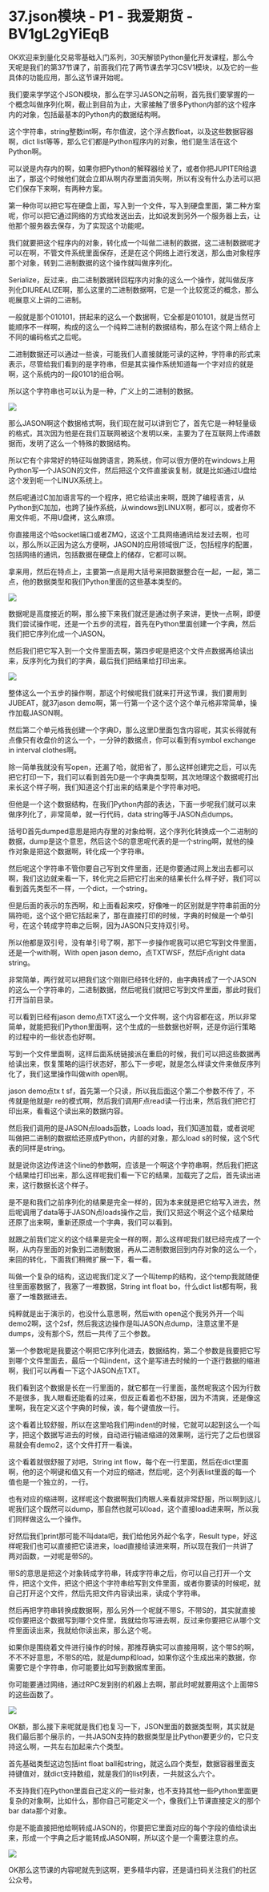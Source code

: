 # 37.json模块 - P1 - 我爱期货 - BV1gL2gYiEqB

OK欢迎来到量化交易零基础入门系列，30天解锁Python量化开发课程，那么今天呢是我们的第37节课了，前面我们花了两节课去学习CSV1模块，以及它的一些具体的功能应用，那么这节课开始呢。

我们要来学学这个JSON模块，那么在学习JASON之前啊，首先我们要掌握的一个概念叫做序列化啊，截止到目前为止，大家接触了很多Python内部的这个程序内的对象，包括最基本的Python内的数据结构啊。

这个字符串，string整数int啊，布尔值波，这个浮点数float，以及这些数据容器啊，dict list等等，那么它们都是Python程序内的对象，他们是生活在这个Python啊。

可以说是内存内的啊，如果你把Python的解释器给关了，或者你把JUPITER给退出了，那这个时候他们就会立即从啊内存里面消失啊，所以有没有什么办法可以把它们保存下来啊，有两种方案。

第一种你可以把它写在硬盘上面，写入到一个文件，写入到硬盘里面，第二种方案呢，你可以把它通过网络的方式给发送出去，比如说发到另外一个服务器上去，让他那个服务器去保存，为了实现这个功能呢。

我们就要把这个程序内的对象，转化成一个叫做二进制的数据，这二进制数据呢才可以在啊，不管文件系统里面保存，还是在这个网络上进行发送，那么由对象程序那个对象，转到二进制数据的这个操作就叫做序列化。

Serialize，反过来，由二进制数据转回程序内对象的这么一个操作，就叫做反序列化DIUREALIZE啊，那么这里的二进制数据啊，它是一个比较宽泛的概念，那么呃展意义上讲的二进制。

一般就是那个010101，拼起来的这么一个数据啊，它全都是010101，就是当然可能顺序不一样啊，构成的这么一个纯粹二进制的数据结构，那么在这个网上结合上不同的编码格式之后呢。

二进制数据还可以通过一些诶，可能我们人直接就能可读的这种，字符串的形式来表示，尽管给我们看到的是字符串，但是其实操作系统知道每一个字对应的就是啊，这个系统内的一段0101的组合啊。

所以这个字符串也可以认为是一种，广义上的二进制的数据。

![](img/05b78f9fb58c402a7418e49d99deff4e_1.png)

那么JASON啊这个数据格式啊，我们现在就可以讲到它了，首先它是一种轻量级的格式，其次因为他是在我们互联网被这个发明以来，主要为了在互联网上传递数据而，发明了这么一个特殊的数据结构。

所以它有个非常好的特征叫做跨语言，跨系统，你可以很方便的在windows上用Python写一个JASON的文件，然后把这个文件直接诶复制，就是比如通过U盘给这个发到呃一个LINUX系统上。

然后呢通过C加加语言写的一个程序，把它给读出来啊，既跨了编程语言，从Python到C加加，也跨了操作系统，从windows到LINUX啊，都可以，或者你不用文件呃，不用U盘拷，这么麻烦。

你直接用这个哈socket端口或者ZMQ，这这个工具网络通讯给发过去啊，也可以，那么所以正因为这么方便啊，JASON的应用领域很广泛，包括程序的配置，包括网络的通讯，包括数据在硬盘上的储存，它都可以啊。

拿来用，然后在特点上，主要第一点是用大括号来把数据整合在一起，一起，第二点，他的数据类型和我们Python里面的这些基本类型的。



![](img/05b78f9fb58c402a7418e49d99deff4e_3.png)

数据呢是高度接近的啊，那么接下来我们就还是通过例子来讲，更快一点啊，即便我们尝试操作呢，还是一个五步的流程，首先在Python里面创建一个字典，然后我们把它序列化成一个JASON。

然后我们把它写入到一个文件里面去啊，第四步呢是把这个文件点数据再给读出来，反序列化为我们的字典，最后我们把结果给打印出来。



![](img/05b78f9fb58c402a7418e49d99deff4e_5.png)

整体这么一个五步的操作啊，那这个时候呢我们就来打开这节课，我们要用到JUBEAT，就37jason demo啊，第一行第一个这个这个这个单元格非常简单，操作加载JASON啊。

然后第二个单元格我创建一个字典D，那么这里D里面包含内容呢，其实长得就有点像只有收盘价的这么一个，一分钟的数据点，你可以看到有symbol exchange in interval clothes啊。

除一简单我就没有写open，还漏了哈，就把省了，那么这样创建完之后，可以先把它打印一下，我们可以看到首先D是一个字典类型啊，其次地理这个数据呢打出来长这个样子啊，我们知道这个打出来的结果是个字符串对吧。

但他是一个这个数据结构，在我们Python内部的表达，下面一步呢我们就可以来做序列化了，非常简单，就一行代码，data string等于JASON点dumps。

括号D首先dumped意思是把内存里的对象给啊，这个序列化转换成一个二进制的数据，dump是这个意思，然后这个S的意思呢代表的是一个string啊，就他的操作对象是把这个数据啊，转化成一个字符串。

然后呢这个字符串不管你要自己写到文件里面，还是你要通过网上发出去都可以啊，我们这边就来看一下，转化完之后把它打出来的结果长什么样子好，我们可以看到首先类型不一样，一个dict，一个string。

但是后面的表示的东西啊，和上面看起来哎，好像唯一的区别就是字符串前面的分隔符呃，这个这个把它括起来了，那在直接打印的时候，字典的时候是一个单引号，在这个转成字符串之后啊，因为JASON只支持双引号。

所以他都是双引号，没有单引号了啊，那下一步操作呢我可以把它写到文件里面，还是一个with啊，With open jason demo，点TXTWSF，然后F点right data string。

非常简单，两行就可以把我们这个刚刚已经转化好的，由字典转成了一个JASON的这么一个字符串的，二进制数据，然后呢我们就把它写到文件里面，那此时我们打开当前目录。

可以看到已经有jason demo点TXT这么一个文件啊，这个内容都在这，所以非常简单，就能把我们Python里面啊，这个生成的一些数据也好啊，还是你运行策略的过程中的一些状态也好啊。

写到一个文件里面啊，这样后面系统链接派在重启的时候，我们可以把这些数据再给读出来，恢复策略的运行状态好，那么下一步呢，就是怎么样读文件来做反序列化了，我们这里操作叫做with open啊。

jason demo点tx t sf，首先第一个只读，所以我后面这个第二个参数不传了，不传就是他就是r re的模式啊，然后我们调用F点read读一行出来，然后我们把它打印出来，看看这个读出来的数据内容。

然后我们调用的是JASON点loads函数，Loads load，我们知道加载，或者说呢叫做把二进制的数据给还原成Python，内部的对象，那么load s的时候，这个S代表的同样是string。

就是说你这边传进这个line的参数啊，应该是一个啊这个字符串啊，然后我们把这个结果给打印出来，那么这样呢我们看一下它的结果，加载完了之后，首先读出进来，这行数据长这个样子。

是不是和我们之前序列化的结果是完全一样的，因为本来就是把它给写入进去，然后呢调用了data等于JASON点loads操作之后，我们又把这个啊这个这个结果给还原了出来啊，重新还原成一个字典，我们可以看到。

就跟之前我们定义的这个结果是完全一样的啊，那么这样呢我们就已经完成了一个啊，从内存里面的对象到二进制数据，再从二进制数据回到内存对象的这么一个，来回的转化，下面我们稍微扩展一下，看一看。

叫做一个复杂的结构，这边呢我们定义了一个叫temp的结构，这个temp我就随便往里面塞数据了，我塞了一堆数据，String int float bo，什么dict list都有啊，我塞了一堆数据进去。

纯粹就是出于演示的，也没什么意思啊，然后with open这个我另外开一个叫demo2啊，这个2sf，然后我这边操作是叫JASON点dump，注意这里不是dumps，没有那个S，然后一共传了三个参数。

第一个参数呢是我要这个啊把它序列化进去，数据结构，第二个参数是我要把它写到哪个文件里面去，最后一个叫indent，这个是写进去时候的一个逐行数据的缩进啊，我们可以再看一下这个JASON点TXT。

我们看到这个数据是长在一行里面的，就它都在一行里面，虽然呢我这个因为行数不是很多，我人眼看还能看的过来，但反正看着也不舒服，因为不清爽，还是像这里啊，我在定义这个字典的时候，诶，每个键值放一行。

这个看着比较舒服，所以在这里哈我们用indent的时候，它就可以起到这么一个叫字，把这个数据写进去的时候，自动进行输进缩进的效果啊，运行完了之后也很容易就会有demo2，这个文件打开一看诶。

这个看着就很舒服了对吧，String int flow，每个在一行里面，然后在dict里面啊，他的这个啊键和值又有一个对应的缩进，然后呢，这个列表list里面的每一个值也是一个独立的，一行。

也有对应的缩进啊，这样呢这个数据啊我们肉眼人来看就非常舒服，所以啊到这儿呢我们这个既然可以dump，那自然也就可以load，这个直接load进来啊，所以我们同样做这么一个操作。

好然后我们print那可能不叫data吧，我们给他另外起个名字，Result type，好这样呢我们也可以直接把它读进来，load直接给读进来啊，所以现在我们一共讲了两对函数，一对呢是带S的。

带S的意思是把这个对象转成字符串，转成字符串之后，你可以自己打开一个文件，把这个文件，把这个把这个字符串给写到文件里面，或者你要读的时候呢，就自己打开这个文件，然后先把文件内容读出来，读成个字符串。

然后再把字符串转换成数据啊，那么另外一个呢就不带S，不带S的，其实就直接哎你要把这个数据写到哪个文件里，我就给你写进去啊，反过来你要把它从哪个文件里面读出来，我就给你读出来，那么这个呢。

如果你是围绕着文件进行操作的时候，那推荐确实可以直接用啊，这个带S的啊，不不不好意思，不带S的哈，就是dump和load，如果你这个生成出来的数据，你需要它是个字符串，你可能要比如写到数据库里面。

你可能要通过网络，通过RPC发到别的机器上去啊，那此时呢就要用这个上面带S的这些函数了。

![](img/05b78f9fb58c402a7418e49d99deff4e_7.png)

OK额，那么接下来呢就是我们也复习一下，JSON里面的数据类型啊，其实就是我们最后那个展示的，一共JASON支持的数据类型是比Python要更少的，它只支持这么啊，一共左右加起来六个类型。

首先基础类型这边包括int float ball和string，就这么四个类型，数据容器里面支持键值对，就dict支持数组，就是我们的list列表，一共就这么六个。

不支持我们在Python里面自己定义的一些对象，也不支持其他一些Python里面更复杂的对象啊，比如什么，那你自己可能定义一个，像我们上节课直接定义的那个bar data那个对象。

你是不能直接把他给啊转成JASON的，你要把它里面对应的每个字段的值给读出来，形成一个字典之后才能转成JASON啊，所以这个是一个需要注意的点。



![](img/05b78f9fb58c402a7418e49d99deff4e_9.png)

OK那么这节课的内容呢就先到这啊，更多精华内容，还是请扫码关注我们的社区公众号。